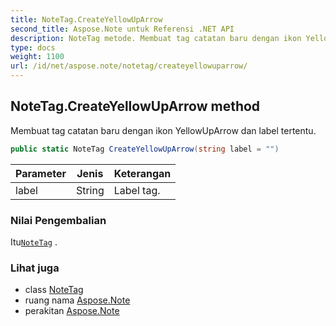 ```yaml
---
title: NoteTag.CreateYellowUpArrow
second_title: Aspose.Note untuk Referensi .NET API
description: NoteTag metode. Membuat tag catatan baru dengan ikon YellowUpArrow dan label tertentu.
type: docs
weight: 1100
url: /id/net/aspose.note/notetag/createyellowuparrow/
---
```

## NoteTag.CreateYellowUpArrow method

Membuat tag catatan baru dengan ikon YellowUpArrow dan label tertentu.

```csharp
public static NoteTag CreateYellowUpArrow(string label = "")
```

| Parameter | Jenis | Keterangan |
| --- | --- | --- |
| label | String | Label tag. |

### Nilai Pengembalian

Itu[`NoteTag`](../) .

### Lihat juga

* class [NoteTag](../)
* ruang nama [Aspose.Note](../../notetag/)
* perakitan [Aspose.Note](../../../)


